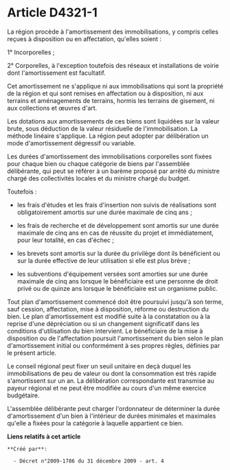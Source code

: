 # Article D4321-1

La région procède à l'amortissement des immobilisations, y compris celles reçues à disposition ou en affectation, qu'elles
soient : 

1° Incorporelles ; 

2° Corporelles, à l'exception toutefois des réseaux et installations de voirie dont l'amortissement est facultatif. 

Cet amortissement ne s'applique ni aux immobilisations qui sont la propriété de la région et qui sont remises en affectation
ou à disposition, ni aux terrains et aménagements de terrains, hormis les terrains de gisement, ni aux collections et œuvres
d'art. 

Les dotations aux amortissements de ces biens sont liquidées sur la valeur brute, sous déduction de la valeur résiduelle de
l'immobilisation. La méthode linéaire s'applique. La région peut adopter par délibération un mode d'amortissement dégressif
ou variable. 

Les durées d'amortissement des immobilisations corporelles sont fixées pour chaque bien ou chaque catégorie de biens par
l'assemblée délibérante, qui peut se référer à un barème proposé par arrêté du ministre chargé des collectivités locales et
du ministre chargé du budget. 

Toutefois : 

- les frais d'études et les frais d'insertion non suivis de réalisations sont obligatoirement amortis sur une durée maximale
de cinq ans ; 

- les frais de recherche et de développement sont amortis sur une durée maximale de cinq ans en cas de réussite du projet et
immédiatement, pour leur totalité, en cas d'échec ; 

- les brevets sont amortis sur la durée du privilège dont ils bénéficient ou sur la durée effective de leur utilisation si
elle est plus brève ; 

- les subventions d'équipement versées sont amorties sur une durée maximale de cinq ans lorsque le bénéficiaire est une
personne de droit privé ou de quinze ans lorsque le bénéficiaire est un organisme public. 

Tout plan d'amortissement commencé doit être poursuivi jusqu'à son terme, sauf cession, affectation, mise à disposition,
réforme ou destruction du bien. Le plan d'amortissement est modifié suite à la constatation ou à la reprise d'une
dépréciation ou si un changement significatif dans les conditions d'utilisation du bien intervient. Le bénéficiaire de la
mise à disposition ou de l'affectation poursuit l'amortissement du bien selon le plan d'amortissement initial ou conformément
à ses propres règles, définies par le présent article. 

Le conseil régional peut fixer un seuil unitaire en deçà duquel les immobilisations de peu de valeur ou dont la consommation
est très rapide s'amortissent sur un an. La délibération correspondante est transmise au payeur régional et ne peut être
modifiée au cours d'un même exercice budgétaire. 

L'assemblée délibérante peut charger l'ordonnateur de déterminer la durée d'amortissement d'un bien à l'intérieur de durées
minimales et maximales qu'elle a fixées pour la catégorie à laquelle appartient ce bien.

**Liens relatifs à cet article**

	**Créé par**:

	  - Décret n°2009-1786 du 31 décembre 2009 - art. 4

